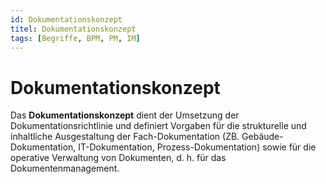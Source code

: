 ```yaml
---
id: Dokumentationskonzept
titel: Dokumentationskonzept
tags: [Begriffe, BPM, PM, IM]
---
```


# Dokumentationskonzept 

Das **Dokumentationskonzept** dient der Umsetzung der Dokumentationsrichtlinie und definiert Vorgaben für die strukturelle und inhaltliche Ausgestaltung der Fach-Dokumentation (ZB. Gebäude-Dokumentation,  IT-Dokumentation, Prozess-Dokumentation) sowie für die operative  Verwaltung von Dokumenten, d. h. für das Dokumentenmanagement.

